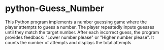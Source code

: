 # python-Guess_Number
This Python program implements a number guessing game where the player attempts to guess a number. The player repeatedly inputs guesses until they match the target number. After each incorrect guess, the program provides feedback: "Lower number please" or "Higher number please". It counts the number of attempts and displays the total attempts 
